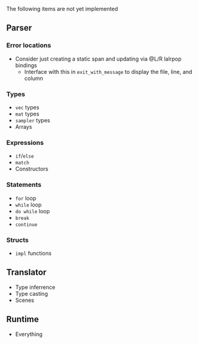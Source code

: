 The following items are not yet implemented

## **Parser**
### Error locations
- Consider just creating a static span and updating via @L/R lalrpop bindings
  - Interface with this in `exit_with_message` to display the file, line, and column
### Types
- `vec` types
- `mat` types
- `sampler` types
- Arrays
### Expressions
- `if`/`else`
- `match`
- Constructors
### Statements
- `for` loop  
- `while` loop
- `do while` loop
- `break`
- `continue`
### Structs
- `impl` functions

## **Translator**
- Type inferrence
- Type casting
- Scenes

## **Runtime**
- Everything